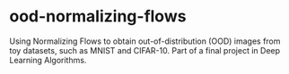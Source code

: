# ood-normalizing-flows
Using Normalizing Flows to obtain out-of-distribution (OOD) images from toy datasets, such as MNIST and CIFAR-10. Part of a final project in Deep Learning Algorithms.
